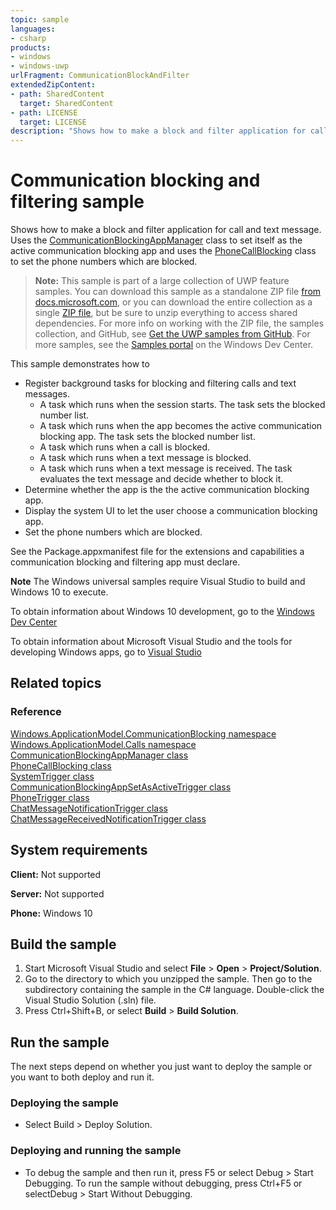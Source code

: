 ```yaml
---
topic: sample
languages:
- csharp
products:
- windows
- windows-uwp
urlFragment: CommunicationBlockAndFilter
extendedZipContent:
- path: SharedContent
  target: SharedContent
- path: LICENSE
  target: LICENSE
description: "Shows how to make a block and filter application for call and text message."
---
```


<!---
  category: Communications
  samplefwlink: http://go.microsoft.com/fwlink/p/?LinkId=624164
--->

# Communication blocking and filtering sample

Shows how to make a block and filter application for call and text message.
Uses the
[CommunicationBlockingAppManager](https://msdn.microsoft.com/library/windows/apps/windows.applicationmodel.communicationblocking.communicationblockingappmanager.aspx)
class to set itself as the active communication blocking app and uses the
[PhoneCallBlocking](https://msdn.microsoft.com/library/windows/apps/windows.applicationmodel.calls.phonecallblocking.aspx) class
to set the phone numbers which are blocked.

> **Note:** This sample is part of a large collection of UWP feature samples. 
> You can download this sample as a standalone ZIP file
> [from docs.microsoft.com](https://docs.microsoft.com/samples/microsoft/windows-universal-samples/communicationblockandfilter/),
> or you can download the entire collection as a single
> [ZIP file](https://github.com/Microsoft/Windows-universal-samples/archive/master.zip), but be 
> sure to unzip everything to access shared dependencies. For more info on working with the ZIP file, 
> the samples collection, and GitHub, see [Get the UWP samples from GitHub](https://aka.ms/ovu2uq). 
> For more samples, see the [Samples portal](https://aka.ms/winsamples) on the Windows Dev Center. 

This sample demonstrates how to

- Register background tasks for blocking and filtering calls and text messages.
  - A task which runs when the session starts. The task sets the blocked number list.
  - A task which runs when the app becomes the active communication blocking app. The task sets the blocked number list.
  - A task which runs when a call is blocked.
  - A task which runs when a text message is blocked.
  - A task which runs when a text message is received. The task evaluates the text message and decide whether to block it.
- Determine whether the app is the the active communication blocking app.
- Display the system UI to let the user choose a communication blocking app.
- Set the phone numbers which are blocked.

See the Package.appxmanifest file for the extensions and capabilities
a communication blocking and filtering app must declare.

**Note** The Windows universal samples require Visual Studio to build and Windows 10 to execute.
 
To obtain information about Windows 10 development, go to the [Windows Dev Center](http://go.microsoft.com/fwlink/?LinkID=532421)

To obtain information about Microsoft Visual Studio and the tools for developing Windows apps, go to [Visual Studio](http://go.microsoft.com/fwlink/?LinkID=532422)

## Related topics

### Reference

[Windows.ApplicationModel.CommunicationBlocking namespace](https://msdn.microsoft.com/library/windows/apps/windows.applicationmodel.communicationblocking.aspx)  
[Windows.ApplicationModel.Calls namespace](https://msdn.microsoft.com/library/windows/apps/windows.applicationmodel.calls.aspx)  
[CommunicationBlockingAppManager class](https://msdn.microsoft.com/library/windows/apps/windows.applicationmodel.communicationblocking.communicationblockingappmanager.aspx)  
[PhoneCallBlocking class](https://msdn.microsoft.com/library/windows/apps/windows.applicationmodel.calls.phonecallblocking.aspx)  
[SystemTrigger class](https://msdn.microsoft.com/library/windows/apps/windows.applicationmodel.background.systemtrigger.aspx)  
[CommunicationBlockingAppSetAsActiveTrigger class](https://msdn.microsoft.com/library/windows/apps/windows.applicationmodel.background.communicationblockingappsetasactivetrigger.aspx)  
[PhoneTrigger class](https://msdn.microsoft.com/library/windows/apps/windows.applicationmodel.background.phonetrigger.aspx)  
[ChatMessageNotificationTrigger class](https://msdn.microsoft.com/library/windows/apps/windows.applicationmodel.background.chatmessagenotificationtrigger.aspx)  
[ChatMessageReceivedNotificationTrigger class](https://msdn.microsoft.com/library/windows/apps/windows.applicationmodel.background.chatmessagereceivednotificationtrigger.aspx)  

## System requirements

**Client:** Not supported

**Server:** Not supported

**Phone:**  Windows 10

## Build the sample

1.  Start Microsoft Visual Studio and select **File** \> **Open** \> **Project/Solution**.
2.  Go to the directory to which you unzipped the sample. Then go to the subdirectory containing the sample in the C\# language. Double-click the Visual Studio Solution (.sln) file.
3.  Press Ctrl+Shift+B, or select **Build** \> **Build Solution**.

## Run the sample

The next steps depend on whether you just want to deploy the sample or you want to both deploy and run it.

### Deploying the sample

- Select Build > Deploy Solution.

### Deploying and running the sample

- To debug the sample and then run it, press F5 or select Debug >  Start Debugging. To run the sample without debugging, press Ctrl+F5 or selectDebug > Start Without Debugging.

